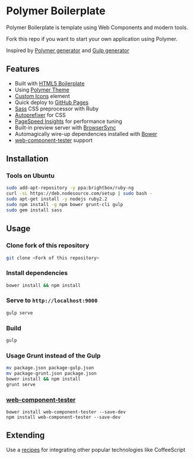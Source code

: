 # Polymer Boilerplate

Polymer Boilerplate is template using Web Components and modern tools.

Fork this repo if you want to start your own application using Polymer.

Inspired by [Polymer generator](https://github.com/yeoman/generator-polymer)
and [Gulp generator](https://github.com/yeoman/generator-gulp-webapp)

## Features

- Built with [HTML5 Boilerplate](https://html5boilerplate.com)
- Using [Polymer Theme](https://github.com/StartPolymer/polymer-theme)
- [Custom Icons](https://github.com/StartPolymer/polymer-boilerplate/blob/master/app/elements/custom-icons/custom-icons.html) element
- Quick deploy to [GitHub Pages](https://pages.github.com)
- [Sass](http://sass-lang.com) CSS preprocessor with Ruby
- [Autoprefixer](https://github.com/postcss/autoprefixer) for CSS
- [PageSpeed Insights](https://developers.google.com/speed/docs/insights/about) for performance tuning
- Built-in preview server with [BrowserSync](http://www.browsersync.io)
- Automagically wire-up dependencies installed with [Bower](http://bower.io)
- [web-component-tester](https://github.com/Polymer/web-component-tester) support

## Installation

### Tools on Ubuntu

```sh
sudo add-apt-repository -y ppa:brightbox/ruby-ng
curl -sL https://deb.nodesource.com/setup | sudo bash -
sudo apt-get install -y nodejs ruby2.2
sudo npm install -g npm bower grunt-cli gulp
sudo gem install sass
```

## Usage

### Clone fork of this repository

```sh
git clone <Fork of this repository>
```

### Install dependencies

```sh
bower install && npm install
```

### Serve to `http://localhost:9000`

```sh
gulp serve
```

### Build

```sh
gulp
```

### Usage Grunt instead of the Gulp

```sh
mv package.json package-gulp.json
mv package-grunt.json package.json
bower install && npm install
grunt serve
```

### [web-component-tester](https://github.com/Polymer/web-component-tester)

```
bower install web-component-tester --save-dev
npm install web-component-tester --save-dev
```

## Extending

Use a [recipes](https://github.com/yeoman/generator-gulp-webapp/blob/master/docs/recipes/README.md)
for integrating other popular technologies like CoffeeScript
